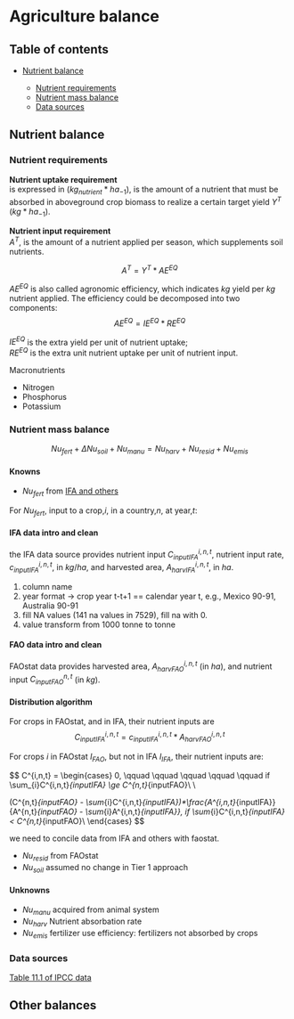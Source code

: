 # Agriculture balance

## Table of contents

- [Nutrient balance](#nutrient-balance)

  - [Nutrient requirements](#nutrient-requirements)
  - [Nutrient mass balance](#nutrient-mass-balance)
  - [Data sources](#data-sources)

## Nutrient balance

### Nutrient requirements

__Nutrient uptake requirement__</br>
is expressed in ($kg_{nutrient}*ha_{-1}$), is the amount of a nutrient that must be absorbed in aboveground crop biomass to realize a certain target yield $Y^T$ ($kg*ha_{-1}$).

__Nutrient input requirement__</br>
$A^T$, is the amount of a nutrient applied per season, which supplements soil nutrients.</br>

$$
A^T=Y^T*AE^{EQ}
$$

$AE^{EQ}$ is also called agronomic efficiency, which indicates $kg$ yield per $kg$ nutrient applied. The efficiency could be decomposed into two components:</br>
$$
AE^{EQ} = IE^{EQ}*RE^{EQ}
$$

$IE^{EQ}$ is the extra yield per unit of nutrient uptake;</br>
$RE^{EQ}$ is the extra unit nutrient uptake per unit of nutrient input.</br>

Macronutrients

- Nitrogen
- Phosphorus
- Potassium

### Nutrient mass balance

$$
Nu_{fert} + \Delta Nu_{soil} + Nu_{manu} = Nu_{harv} + Nu_{resid} + Nu_{emis}  
$$

#### Knowns

- $Nu_{fert}$ from [IFA and others](nutri_data/doi_10.5061_dryad.2rbnzs7qh__v3/Global_data_on_fertilizer_use_by_crop_and_by_country_2022.csv)
  
For $Nu_{fert}$, input to a crop,_i_, in a country,_n_, at year,_t_: </br>

#### __IFA data intro and clean__

the IFA data source provides nutrient input $C^{i,n,t}_{inputIFA}$, nutrient input rate, $c^{i,n,t}_{inputIFA}$, in $kg/ha$, and harvested area, $A^{i,n,t}_{harvIFA}$, in $ha$. </br>

1. column name
2. year format -> crop year t-t+1 == calendar  year t, e.g., Mexico 90-91, Australia 90-91
3. fill NA values (141 na values in 7529), fill na with 0.
4. value transform from 1000 tonne to tonne

#### __FAO data intro and clean__

FAOstat data provides harvested area, $A^{i,n,t}_{harvFAO}$ (in $ha$), and nutrient input $C^{n,t}_{inputFAO}$ (in $kg$).</br>

#### __Distribution algorithm__

For crops in FAOstat, and in IFA, their nutrient inputs are
$$
C^{i,n,t}_{inputIFA} = c^{i,n,t}_{inputIFA}*A^{i,n,t}_{harvFAO}
$$

For crops $i$ in FAOstat $I_{FAO}$, but not in IFA $I_{IFA}$, their nutrient inputs are:

$$
C^{i,n,t} = \begin{cases}
0, \qquad \qquad \qquad \qquad \qquad  if \sum_{i}C^{i,n,t}_{inputIFA} \ge C^{n,t}_{inputFAO}\\
\\

(C^{n,t}_{inputFAO} - \sum_{i}C^{i,n,t}_{inputIFA})*\frac{A^{i,n,t}_{inputIFA}}{A^{n,t}_{inputFAO} - \sum_{i}A^{i,n,t}_{inputIFA}}, if \sum_{i}C^{i,n,t}_{inputIFA} < C^{n,t}_{inputFAO}\\
\end{cases}
$$

we need to concile data from IFA and others with faostat.</br>

- $Nu_{resid}$ from FAOstat
- $Nu_{soil}$ assumed no change in Tier 1 approach
  
#### Unknowns

- $Nu_{manu}$ acquired from animal system <!--animal balance first assumes 0-->
- $Nu_{harv}$ Nutrient absorbation rate <!--value from Stefano do some basic search, part of IPCC N2O, IPCC meeting before starting-->
- $Nu_{emis}$ fertilizer use efficiency: fertilizers not absorbed by crops 

### Data sources

[Table 11.1 of IPCC data](chrome-extension://efaidnbmnnnibpcajpcglclefindmkaj/https://www.ipcc-nggip.iges.or.jp/public/2019rf/pdf/4_Volume4/19R_V4_Ch11_Soils_N2O_CO2.pdf)

## Other balances

<!--
Currently, I am only working on data collection. Do we also need some sort of data pipeline to connect collected data to data input into core modules?

unit test, documentation

https://pyscaffold.org/en/stable/

A pipeline is needed
Thurday or friday
Full picture of dataflow in the project
-->
